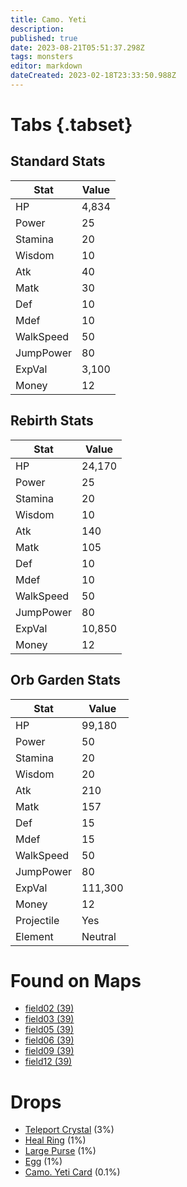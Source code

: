 ```yaml
---
title: Camo. Yeti
description: 
published: true
date: 2023-08-21T05:51:37.298Z
tags: monsters
editor: markdown
dateCreated: 2023-02-18T23:33:50.988Z
---
```


# Tabs {.tabset}

## Standard Stats

|Stat|Value|
|-|-|
|HP|4,834|
|Power|25|
|Stamina|20|
|Wisdom|10|
|Atk|40|
|Matk|30|
|Def|10|
|Mdef|10|
|WalkSpeed|50|
|JumpPower|80|
|ExpVal|3,100|
|Money|12|
## Rebirth Stats

|Stat|Value|
|-|-|
|HP|24,170|
|Power|25|
|Stamina|20|
|Wisdom|10|
|Atk|140|
|Matk|105|
|Def|10|
|Mdef|10|
|WalkSpeed|50|
|JumpPower|80|
|ExpVal|10,850|
|Money|12|
## Orb Garden Stats

|Stat|Value|
|-|-|
|HP|99,180|
|Power|50|
|Stamina|20|
|Wisdom|20|
|Atk|210|
|Matk|157|
|Def|15|
|Mdef|15|
|WalkSpeed|50|
|JumpPower|80|
|ExpVal|111,300|
|Money|12|
|Projectile|Yes|
|Element|Neutral|

# Found on Maps
 * [field02 (39)](/maps/field02)
 * [field03 (39)](/maps/field03)
 * [field05 (39)](/maps/field05)
 * [field06 (39)](/maps/field06)
 * [field09 (39)](/maps/field09)
 * [field12 (39)](/maps/field12)

# Drops
 * [Teleport Crystal](/items/teleport-crystal) (3%)
 * [Heal Ring](/items/heal-ring) (1%)
 * [Large Purse](/items/large-purse) (1%)
 * [Egg](/items/egg) (1%)
 * [Camo. Yeti Card](/items/camo-yeti-card) (0.1%)
